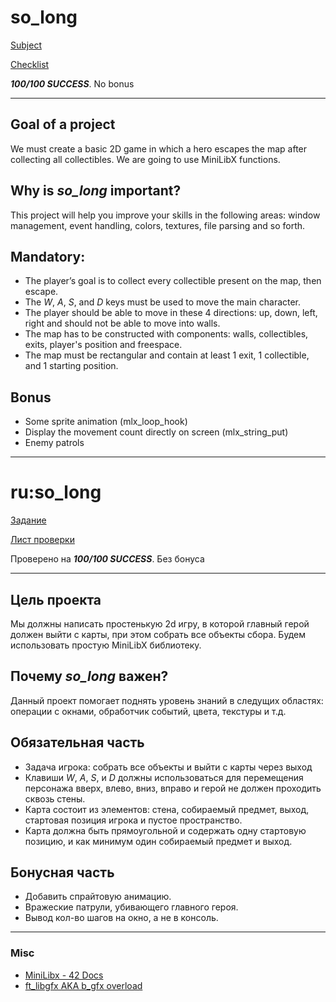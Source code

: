 # so_long
[Subject](https://cdn.intra.42.fr/pdf/pdf/47280/en.subject.pdf)

[Checklist](https://github.com/mharriso/school21-checklists/blob/master/ng_2_so_long.pdf)

***100/100 SUCCESS***. No bonus

---

## Goal of a project

We must create a basic 2D game in which a hero
escapes the map after collecting all collectibles. We are going to use MiniLibX functions.

## Why is *so_long* important?

This project will help you improve your skills in the following areas: window management,
event handling, colors, textures, file parsing and so forth.

## Mandatory:

- The player’s goal is to collect every collectible present on the map, then escape.
- The *W*, *A*, *S*, and *D* keys must be used to move the main character.
- The player should be able to move in these 4 directions: up, down, left, right and should not be able to move into walls.
- The map has to be constructed with components: walls, collectibles, exits, player's position and freespace. 
- The map must be rectangular and contain at least 1 exit, 1 collectible, and 1 starting position.

## Bonus

- Some sprite animation (mlx_loop_hook)
- Display the movement count directly on screen (mlx_string_put)
- Enemy patrols


---
# ru:so_long

[Задание](https://cdn.intra.42.fr/pdf/pdf/47280/en.subject.pdf)

[Лист проверки](https://github.com/mharriso/school21-checklists/blob/master/ng_2_so_long.pdf)

Проверено на ***100/100 SUCCESS***. Без бонуса

---

## Цель проекта

Мы должны написать простенькую 2d игру, в которой главный герой должен выйти с карты, при этом собрать все объекты сбора. Будем использовать простую MiniLibX библиотеку.

## Почему *so_long* важен?

Данный проект помогает поднять уровень знаний в следущих областях: операции с окнами, обработчик событий, цвета, текстуры и т.д.

## Обязательная часть

- Задача игрока: собрать все объекты и выйти с карты через выход
- Клавиши *W*, *A*, *S*, и *D* должны использоваться для перемещения персонажа вверх, влево, вниз, вправо и герой не должен проходить сквозь стены.
- Карта состоит из элементов: стена, собираемый предмет, выход, стартовая позиция игрока и пустое пространство.
- Карта должна быть прямоугольной и содержать одну стартовую позицию, и как минимум один собираемый предмет и выход. 

## Бонусная часть

- Добавить спрайтовую анимацию.
- Вражеские патрули, убивающего главного героя.
- Вывод кол-во шагов на окно, а не в консоль.

--- 

### Misc

- [MiniLibx - 42 Docs](https://harm-smits.github.io/42docs/libs/minilibx)
- [ft_libgfx AKA b_gfx overload](https://github.com/qst0/ft_libgfx)